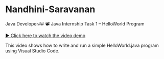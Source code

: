 # Nandhini-Saravanan
Java Developer## 📽 Java Internship Task 1 – HelloWorld Program

[▶ Click here to watch the video demo](https://youtu.be/evkFOwEgB58)

This video shows how to write and run a simple HelloWorld.java program using Visual Studio Code.

